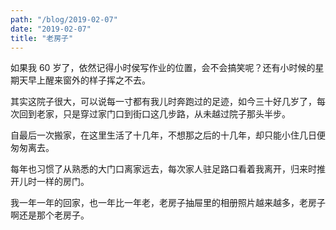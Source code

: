 ```yaml
---
path: "/blog/2019-02-07"
date: "2019-02-07"
title: "老房子"
---
```


如果我 60 岁了，依然记得小时侯写作业的位置，会不会搞笑呢？还有小时候的星期天早上醒来窗外的样子挥之不去。

其实这院子很大，可以说每一寸都有我儿时奔跑过的足迹，如今三十好几岁了，每次回到老家，只是穿过家门口到街口这几步路，从未越过院子那头半步。

自最后一次搬家，在这里生活了十几年，不想那之后的十几年，却只能小住几日便匆匆离去。

每年也习惯了从熟悉的大门口离家远去，每次家人驻足路口看着我离开，归来时推开儿时一样的房门。

我一年一年的回家，也一年比一年老，老房子抽屉里的相册照片越来越多，老房子啊还是那个老房子。
<!--stackedit_data:
eyJoaXN0b3J5IjpbLTMwNTQxNDEyOV19
-->